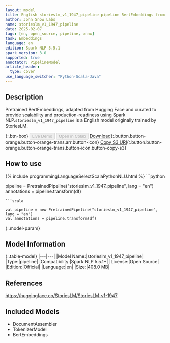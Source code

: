 ```yaml
---
layout: model
title: English storieslm_v1_1947_pipeline pipeline BertEmbeddings from StoriesLM
author: John Snow Labs
name: storieslm_v1_1947_pipeline
date: 2025-02-07
tags: [en, open_source, pipeline, onnx]
task: Embeddings
language: en
edition: Spark NLP 5.5.1
spark_version: 3.0
supported: true
annotator: PipelineModel
article_header:
  type: cover
use_language_switcher: "Python-Scala-Java"
---
```


## Description

Pretrained BertEmbeddings, adapted from Hugging Face and curated to provide scalability and production-readiness using Spark NLP.`storieslm_v1_1947_pipeline` is a English model originally trained by StoriesLM.

{:.btn-box}
<button class="button button-orange" disabled>Live Demo</button>
<button class="button button-orange" disabled>Open in Colab</button>
[Download](https://s3.amazonaws.com/auxdata.johnsnowlabs.com/public/models/storieslm_v1_1947_pipeline_en_5.5.1_3.0_1738950582684.zip){:.button.button-orange.button-orange-trans.arr.button-icon}
[Copy S3 URI](s3://auxdata.johnsnowlabs.com/public/models/storieslm_v1_1947_pipeline_en_5.5.1_3.0_1738950582684.zip){:.button.button-orange.button-orange-trans.button-icon.button-copy-s3}

## How to use



<div class="tabs-box" markdown="1">
{% include programmingLanguageSelectScalaPythonNLU.html %}
```python

pipeline = PretrainedPipeline("storieslm_v1_1947_pipeline", lang = "en")
annotations =  pipeline.transform(df)   

```
```scala

val pipeline = new PretrainedPipeline("storieslm_v1_1947_pipeline", lang = "en")
val annotations = pipeline.transform(df)

```
</div>

{:.model-param}
## Model Information

{:.table-model}
|---|---|
|Model Name:|storieslm_v1_1947_pipeline|
|Type:|pipeline|
|Compatibility:|Spark NLP 5.5.1+|
|License:|Open Source|
|Edition:|Official|
|Language:|en|
|Size:|408.0 MB|

## References

https://huggingface.co/StoriesLM/StoriesLM-v1-1947

## Included Models

- DocumentAssembler
- TokenizerModel
- BertEmbeddings